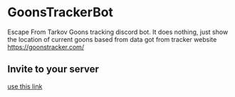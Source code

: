 # GoonsTrackerBot

Escape From Tarkov Goons tracking discord bot. It does nothing, just show the location of current goons based from data got from tracker website https://goonstracker.com/

## Invite to your server
[use this link](https://discord.com/api/oauth2/authorize?client_id=1107851714784153691&permission=0&scope=bot)

